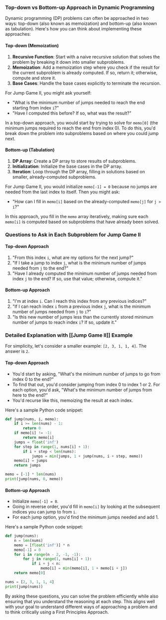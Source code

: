 ### Top-down vs Bottom-up Approach in Dynamic Programming

Dynamic programming (DP) problems can often be approached in two ways: top-down (also known as memoization) and bottom-up (also known as tabulation). Here's how you can think about implementing these approaches:

#### Top-down (Memoization)
1. **Recursive Function**: Start with a naive recursive solution that solves the problem by breaking it down into smaller subproblems.
2. **Memoization**: Add a memoization step where you check if the result for the current subproblem is already computed. If so, return it; otherwise, compute and store it.
3. **Base Cases**: Handle the base cases explicitly to terminate the recursion.

For Jump Game II, you might ask yourself:
- "What is the minimum number of jumps needed to reach the end starting from index `i`?"
- "Have I computed this before? If so, what was the result?"

In a top-down approach, you would start by trying to solve for `memo[0]` (the minimum jumps required to reach the end from index 0). To do this, you'd break down the problem into subproblems based on where you could jump next.

#### Bottom-up (Tabulation)
1. **DP Array**: Create a DP array to store results of subproblems.
2. **Initialization**: Initialize the base cases in the DP array.
3. **Iteration**: Loop through the DP array, filling in solutions based on smaller, already-computed subproblems.
  
For Jump Game II, you would initialize `memo[-1] = 0` because no jumps are needed from the last index to itself. Then you might ask:
- "How can I fill in `memo[i]` based on the already-computed `memo[j]` for `j > i`?"

In this approach, you fill in the `memo` array iteratively, making sure each `memo[i]` is computed based on subproblems that have already been solved.

### Questions to Ask in Each Subproblem for Jump Game II

#### Top-down Approach
1. "From this index `i`, what are my options for the next jump?"
2. "If I take a jump to index `j`, what is the minimum number of jumps needed from `j` to the end?"
3. "Have I already computed the minimum number of jumps needed from index `j` to the end? If so, use that value; otherwise, compute it."

#### Bottom-up Approach
1. "I'm at index `i`. Can I reach this index from any previous indices?"
2. "If I can reach index `i` from a previous index `j`, what is the minimum number of jumps needed from `j` to `i`?"
3. "Is this new number of jumps less than the currently stored minimum number of jumps to reach index `i`? If so, update it."

### Detailed Explanation with [[Jump Game II]] Example

For simplicity, let's consider a smaller example: `[2, 3, 1, 1, 4]`. The answer is `2`.

#### Top-down Approach
- You'd start by asking, "What's the minimum number of jumps to go from index 0 to the end?"
- To find that out, you'd consider jumping from index 0 to index 1 or 2. For each option, you'd ask, "What's the minimum number of jumps from here to the end?"
- You'd recurse like this, memoizing the result at each index.

Here's a sample Python code snippet:
```python
def jump(nums, i, memo):
    if i >= len(nums) - 1:
        return 0
    if memo[i] != -1:
        return memo[i]
    jumps = float('inf')
    for step in range(1, nums[i] + 1):
        if i + step < len(nums):
            jumps = min(jumps, 1 + jump(nums, i + step, memo))
    memo[i] = jumps
    return jumps

memo = [-1] * len(nums)
print(jump(nums, 0, memo))
```

#### Bottom-up Approach
- Initialize `memo[-1] = 0`.
- Going in reverse order, you'd fill in `memo[i]` by looking at the subsequent indices you can jump to from `i`.
- For each jump option, you'd find the minimum jumps needed and add 1.

Here's a sample Python code snippet:
```python
def jump(nums):
    n = len(nums)
    memo = [float('inf')] * n
    memo[-1] = 0
    for i in range(n - 2, -1, -1):
        for j in range(1, nums[i] + 1):
            if i + j < n:
                memo[i] = min(memo[i], 1 + memo[i + j])
    return memo[0]

nums = [2, 3, 1, 1, 4]
print(jump(nums))
```

By asking these questions, you can solve the problem efficiently while also ensuring that you understand the reasoning at each step. This aligns well with your goal to understand different ways of approaching a problem and to think critically using a First Principles Approach.